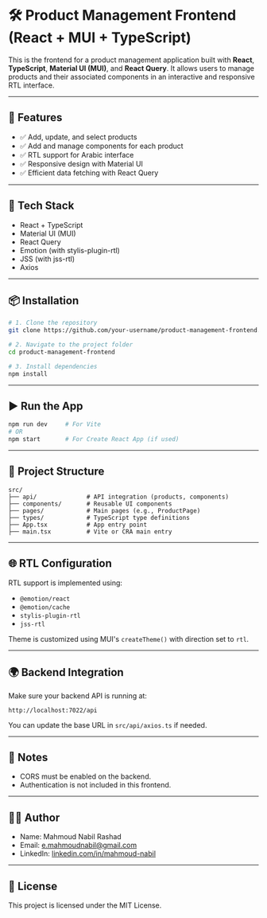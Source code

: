 # 🛠️ Product Management Frontend (React + MUI + TypeScript)

This is the frontend for a product management application built with **React**, **TypeScript**, **Material UI (MUI)**, and **React Query**. It allows users to manage products and their associated components in an interactive and responsive RTL interface.

---

## 🚀 Features

* ✅ Add, update, and select products
* ✅ Add and manage components for each product
* ✅ RTL support for Arabic interface
* ✅ Responsive design with Material UI
* ✅ Efficient data fetching with React Query

---

## 🧰 Tech Stack

* React + TypeScript
* Material UI (MUI)
* React Query
* Emotion (with stylis-plugin-rtl)
* JSS (with jss-rtl)
* Axios

---

## 📦 Installation

```bash
# 1. Clone the repository
git clone https://github.com/your-username/product-management-frontend.git

# 2. Navigate to the project folder
cd product-management-frontend

# 3. Install dependencies
npm install
```

---

## ▶️ Run the App

```bash
npm run dev     # For Vite
# OR
npm start       # For Create React App (if used)
```

---

## 📁 Project Structure

```
src/
├── api/              # API integration (products, components)
├── components/       # Reusable UI components
├── pages/            # Main pages (e.g., ProductPage)
├── types/            # TypeScript type definitions
├── App.tsx           # App entry point
├── main.tsx          # Vite or CRA main entry
```

---

## 🌐 RTL Configuration

RTL support is implemented using:

* `@emotion/react`
* `@emotion/cache`
* `stylis-plugin-rtl`
* `jss-rtl`

Theme is customized using MUI's `createTheme()` with direction set to `rtl`.

---

## 🌍 Backend Integration

Make sure your backend API is running at:

```
http://localhost:7022/api
```

You can update the base URL in `src/api/axios.ts` if needed.

---

## 📮 Notes

* CORS must be enabled on the backend.
* Authentication is not included in this frontend.

---

## 👨‍💻 Author

* Name: Mahmoud Nabil Rashad
* Email: [e.mahmoudnabil@gmail.com](mailto:e.mahmoudnabil@gmail.com)
* LinkedIn: [linkedin.com/in/mahmoud-nabil](https://www.linkedin.com/in/mahmoud-nabil)

---

## 📄 License

This project is licensed under the MIT License.
